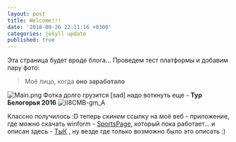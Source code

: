 ```yaml
---
layout: post
title: Welcome!!!
date: '2018-09-26 22:11:16 +0300'
categories: jekyll update
published: true
---
```

Эта страница будет вроде блога... 
Проведем тест платформы и добавим пару фото:
> Моё лицо, когда __оно заработало__

![Main.png]({{site.baseurl}}/Main.png)
Фотка долго грузится [sad] надо воткнуть еще - __Тур Белогорья 2016__ ![iI8CMB-gm_A]({{site.baseurl}}/_posts/iI8CMB-gm_A.jpg)

Классно получилось :D теперь _скинем_ ссылку на моё веб - приложение, где можно скачать winform - [SportsPage](http://sportspage.azurewebsites.net/), который пока работает... и описан здесь - [ТыК](https://imbman.github.io/2018-10-26-SportsPage.html) , ну везде где только возможно было это описать :)

